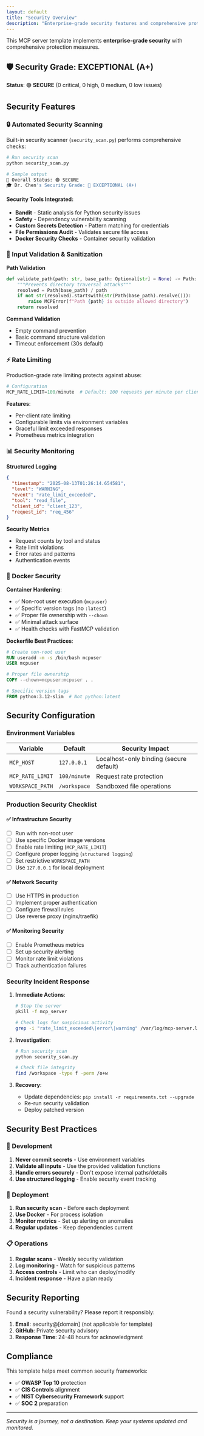 ```yaml
---
layout: default
title: "Security Overview"
description: "Enterprise-grade security features and comprehensive protection measures"
---
```


This MCP server template implements **enterprise-grade security** with comprehensive protection measures.

## 🛡️ Security Grade: EXCEPTIONAL (A+)

**Status**: 🟢 **SECURE** (0 critical, 0 high, 0 medium, 0 low issues)

## Security Features

### 🔒 Automated Security Scanning

Built-in security scanner (`security_scan.py`) performs comprehensive checks:

```bash
# Run security scan
python security_scan.py

# Sample output
🎯 Overall Status: 🟢 SECURE
🎓 Dr. Chen's Security Grade: 💎 EXCEPTIONAL (A+)
```

#### Security Tools Integrated:
- **Bandit** - Static analysis for Python security issues
- **Safety** - Dependency vulnerability scanning  
- **Custom Secrets Detection** - Pattern matching for credentials
- **File Permissions Audit** - Validates secure file access
- **Docker Security Checks** - Container security validation

### 🔐 Input Validation & Sanitization

**Path Validation**
```python
def validate_path(path: str, base_path: Optional[str] = None) -> Path:
    """Prevents directory traversal attacks"""
    resolved = Path(base_path) / path
    if not str(resolved).startswith(str(Path(base_path).resolve())):
        raise MCPError(f"Path {path} is outside allowed directory")
    return resolved
```

**Command Validation**
- Empty command prevention
- Basic command structure validation
- Timeout enforcement (30s default)

### ⚡ Rate Limiting

Production-grade rate limiting protects against abuse:

```python
# Configuration
MCP_RATE_LIMIT=100/minute  # Default: 100 requests per minute per client
```

**Features**:
- Per-client rate limiting
- Configurable limits via environment variables  
- Graceful limit exceeded responses
- Prometheus metrics integration

### 📊 Security Monitoring

**Structured Logging**
```json
{
  "timestamp": "2025-08-13T01:26:14.654581",
  "level": "WARNING", 
  "event": "rate_limit_exceeded",
  "tool": "read_file",
  "client_id": "client_123",
  "request_id": "req_456"
}
```

**Security Metrics**
- Request counts by tool and status
- Rate limit violations
- Error rates and patterns
- Authentication events

### 🐳 Docker Security

**Container Hardening**:
- ✅ Non-root user execution (`mcpuser`)
- ✅ Specific version tags (no `:latest`)
- ✅ Proper file ownership with `--chown`
- ✅ Minimal attack surface
- ✅ Health checks with FastMCP validation

**Dockerfile Best Practices**:
```dockerfile
# Create non-root user
RUN useradd -m -s /bin/bash mcpuser
USER mcpuser

# Proper file ownership
COPY --chown=mcpuser:mcpuser . .

# Specific version tags
FROM python:3.12-slim  # Not python:latest
```

## Security Configuration

### Environment Variables

| Variable | Default | Security Impact |
|----------|---------|-----------------|
| `MCP_HOST` | `127.0.0.1` | Localhost-only binding (secure default) |
| `MCP_RATE_LIMIT` | `100/minute` | Request rate protection |
| `WORKSPACE_PATH` | `/workspace` | Sandboxed file operations |

### Production Security Checklist

#### ✅ **Infrastructure Security**
- [ ] Run with non-root user
- [ ] Use specific Docker image versions
- [ ] Enable rate limiting (`MCP_RATE_LIMIT`)
- [ ] Configure proper logging (`structured logging`)
- [ ] Set restrictive `WORKSPACE_PATH`
- [ ] Use `127.0.0.1` for local deployment

#### ✅ **Network Security**  
- [ ] Use HTTPS in production
- [ ] Implement proper authentication
- [ ] Configure firewall rules
- [ ] Use reverse proxy (nginx/traefik)

#### ✅ **Monitoring Security**
- [ ] Enable Prometheus metrics
- [ ] Set up security alerting
- [ ] Monitor rate limit violations
- [ ] Track authentication failures

### Security Incident Response

1. **Immediate Actions**:
   ```bash
   # Stop the server
   pkill -f mcp_server
   
   # Check logs for suspicious activity
   grep -i "rate_limit_exceeded\|error\|warning" /var/log/mcp-server.log
   ```

2. **Investigation**:
   ```bash
   # Run security scan
   python security_scan.py
   
   # Check file integrity
   find /workspace -type f -perm /o+w
   ```

3. **Recovery**:
   - Update dependencies: `pip install -r requirements.txt --upgrade`
   - Re-run security validation
   - Deploy patched version

## Security Best Practices

### 🔧 Development
1. **Never commit secrets** - Use environment variables
2. **Validate all inputs** - Use the provided validation functions
3. **Handle errors securely** - Don't expose internal paths/details
4. **Use structured logging** - Enable security event tracking

### 🚀 Deployment
1. **Run security scan** - Before each deployment
2. **Use Docker** - For process isolation
3. **Monitor metrics** - Set up alerting on anomalies  
4. **Regular updates** - Keep dependencies current

### 📋 Operations
1. **Regular scans** - Weekly security validation
2. **Log monitoring** - Watch for suspicious patterns
3. **Access controls** - Limit who can deploy/modify
4. **Incident response** - Have a plan ready

## Security Reporting

Found a security vulnerability? Please report it responsibly:

1. **Email**: security@[domain] (not applicable for template)
2. **GitHub**: Private security advisory
3. **Response Time**: 24-48 hours for acknowledgment

## Compliance

This template helps meet common security frameworks:

- ✅ **OWASP Top 10** protection
- ✅ **CIS Controls** alignment  
- ✅ **NIST Cybersecurity Framework** support
- ✅ **SOC 2** preparation

---

*Security is a journey, not a destination. Keep your systems updated and monitored.*